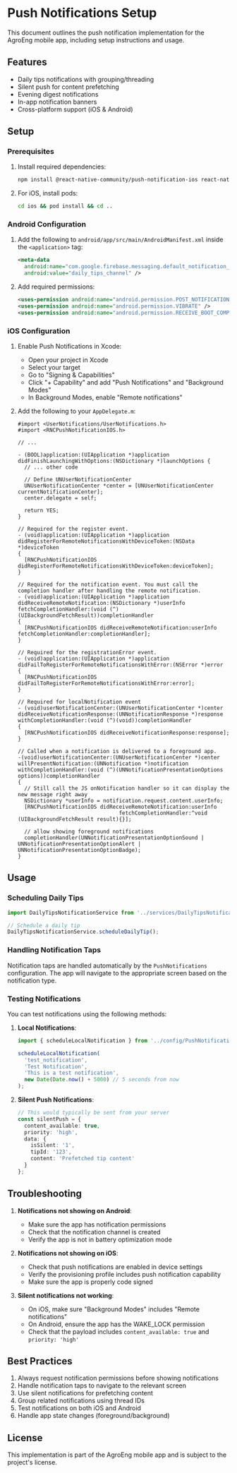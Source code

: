 # Push Notifications Setup

This document outlines the push notification implementation for the AgroEng mobile app, including setup instructions and usage.

## Features

- Daily tips notifications with grouping/threading
- Silent push for content prefetching
- Evening digest notifications
- In-app notification banners
- Cross-platform support (iOS & Android)

## Setup

### Prerequisites

1. Install required dependencies:
   ```bash
   npm install @react-native-community/push-notification-ios react-native-push-notification react-native-device-info --legacy-peer-deps
   ```

2. For iOS, install pods:
   ```bash
   cd ios && pod install && cd ..
   ```

### Android Configuration

1. Add the following to `android/app/src/main/AndroidManifest.xml` inside the `<application>` tag:
   ```xml
   <meta-data
     android:name="com.google.firebase.messaging.default_notification_channel_id"
     android:value="daily_tips_channel" />
   ```

2. Add required permissions:
   ```xml
   <uses-permission android:name="android.permission.POST_NOTIFICATIONS" />
   <uses-permission android:name="android.permission.VIBRATE" />
   <uses-permission android:name="android.permission.RECEIVE_BOOT_COMPLETED" />
   ```

### iOS Configuration

1. Enable Push Notifications in Xcode:
   - Open your project in Xcode
   - Select your target
   - Go to "Signing & Capabilities"
   - Click "+ Capability" and add "Push Notifications" and "Background Modes"
   - In Background Modes, enable "Remote notifications"

2. Add the following to your `AppDelegate.m`:
   ```objc
   #import <UserNotifications/UserNotifications.h>
   #import <RNCPushNotificationIOS.h>
   
   // ...
   
   - (BOOL)application:(UIApplication *)application didFinishLaunchingWithOptions:(NSDictionary *)launchOptions {
     // ... other code
     
     // Define UNUserNotificationCenter
     UNUserNotificationCenter *center = [UNUserNotificationCenter currentNotificationCenter];
     center.delegate = self;
     
     return YES;
   }
   
   // Required for the register event.
   - (void)application:(UIApplication *)application didRegisterForRemoteNotificationsWithDeviceToken:(NSData *)deviceToken
   {
     [RNCPushNotificationIOS didRegisterForRemoteNotificationsWithDeviceToken:deviceToken];
   }
   
   // Required for the notification event. You must call the completion handler after handling the remote notification.
   - (void)application:(UIApplication *)application didReceiveRemoteNotification:(NSDictionary *)userInfo
   fetchCompletionHandler:(void (^)(UIBackgroundFetchResult))completionHandler
   {
     [RNCPushNotificationIOS didReceiveRemoteNotification:userInfo fetchCompletionHandler:completionHandler];
   }
   
   // Required for the registrationError event.
   - (void)application:(UIApplication *)application didFailToRegisterForRemoteNotificationsWithError:(NSError *)error
   {
     [RNCPushNotificationIOS didFailToRegisterForRemoteNotificationsWithError:error];
   }
   
   // Required for localNotification event
   - (void)userNotificationCenter:(UNUserNotificationCenter *)center
   didReceiveNotificationResponse:(UNNotificationResponse *)response
   withCompletionHandler:(void (^)(void))completionHandler
   {
     [RNCPushNotificationIOS didReceiveNotificationResponse:response];
   }
   
   // Called when a notification is delivered to a foreground app.
   -(void)userNotificationCenter:(UNUserNotificationCenter *)center 
   willPresentNotification:(UNNotification *)notification 
   withCompletionHandler:(void (^)(UNNotificationPresentationOptions options))completionHandler
   {
     // Still call the JS onNotification handler so it can display the new message right away
     NSDictionary *userInfo = notification.request.content.userInfo;
     [RNCPushNotificationIOS didReceiveRemoteNotification:userInfo
                                   fetchCompletionHandler:^void (UIBackgroundFetchResult result){}];
   
     // allow showing foreground notifications
     completionHandler(UNNotificationPresentationOptionSound | UNNotificationPresentationOptionAlert | UNNotificationPresentationOptionBadge);
   }
   ```

## Usage

### Scheduling Daily Tips

```typescript
import DailyTipsNotificationService from '../services/DailyTipsNotificationService';

// Schedule a daily tip
DailyTipsNotificationService.scheduleDailyTip();
```

### Handling Notification Taps

Notification taps are handled automatically by the `PushNotifications` configuration. The app will navigate to the appropriate screen based on the notification type.

### Testing Notifications

You can test notifications using the following methods:

1. **Local Notifications**:
   ```typescript
   import { scheduleLocalNotification } from '../config/PushNotifications';
   
   scheduleLocalNotification(
     'test_notification',
     'Test Notification',
     'This is a test notification',
     new Date(Date.now() + 5000) // 5 seconds from now
   );
   ```

2. **Silent Push Notifications**:
   ```typescript
   // This would typically be sent from your server
   const silentPush = {
     content_available: true,
     priority: 'high',
     data: {
       isSilent: '1',
       tipId: '123',
       content: 'Prefetched tip content'
     }
   };
   ```

## Troubleshooting

1. **Notifications not showing on Android**:
   - Make sure the app has notification permissions
   - Check that the notification channel is created
   - Verify the app is not in battery optimization mode

2. **Notifications not showing on iOS**:
   - Check that push notifications are enabled in device settings
   - Verify the provisioning profile includes push notification capability
   - Make sure the app is properly code signed

3. **Silent notifications not working**:
   - On iOS, make sure "Background Modes" includes "Remote notifications"
   - On Android, ensure the app has the WAKE_LOCK permission
   - Check that the payload includes `content_available: true` and `priority: 'high'`

## Best Practices

1. Always request notification permissions before showing notifications
2. Handle notification taps to navigate to the relevant screen
3. Use silent notifications for prefetching content
4. Group related notifications using thread IDs
5. Test notifications on both iOS and Android
6. Handle app state changes (foreground/background)

## License

This implementation is part of the AgroEng mobile app and is subject to the project's license.
